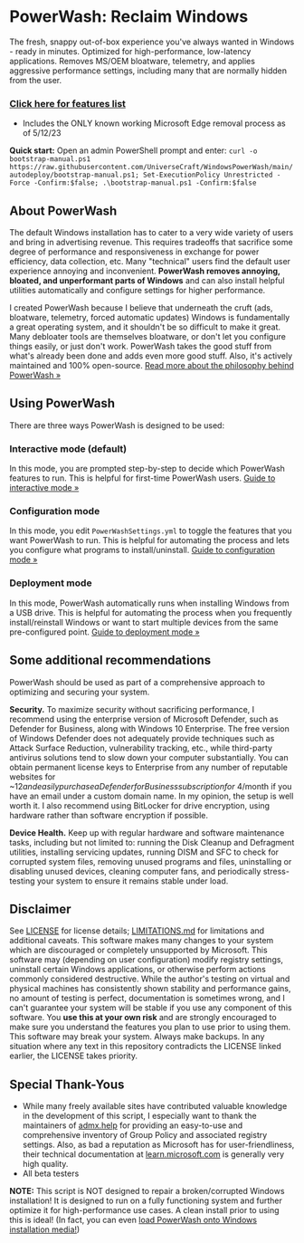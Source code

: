 # PowerWash: Reclaim Windows
The fresh, snappy out-of-box experience you've always wanted in Windows - ready in minutes. Optimized for high-performance, low-latency applications. Removes MS/OEM bloatware, telemetry, and applies aggressive performance settings, including many that are normally hidden from the user.

### [Click here for features list](https://github.com/UniverseCraft/WindowsPowerWash/tree/main/docs/FEATURES.md)
* Includes the ONLY known working Microsoft Edge removal process as of 5/12/23

**Quick start:** Open an admin PowerShell prompt and enter: `curl -o bootstrap-manual.ps1 https://raw.githubusercontent.com/UniverseCraft/WindowsPowerWash/main/autodeploy/bootstrap-manual.ps1; Set-ExecutionPolicy Unrestricted -Force -Confirm:$false; .\bootstrap-manual.ps1 -Confirm:$false`

## About PowerWash

The default Windows installation has to cater to a very wide variety of users and bring in advertising revenue. This requires tradeoffs that sacrifice some degree of performance and responsiveness in exchange for power efficiency, data collection, etc. Many "technical" users find the default user experience annoying and inconvenient. **PowerWash removes annoying, bloated, and unperformant parts of Windows** and can also install helpful utilities automatically and configure settings for higher performance.

I created PowerWash because I believe that underneath the cruft (ads, bloatware, telemetry, forced automatic updates) Windows is fundamentally a great operating system, and it shouldn't be so difficult to make it great. Many debloater tools are themselves bloatware, or don't let you configure things easily, or just don't work. PowerWash takes the good stuff from what's already been done and adds even more good stuff. Also, it's actively maintained and 100% open-source. [Read more about the philosophy behind PowerWash »](https://github.com/UniverseCraft/WindowsPowerWash/tree/main/docs/PHILOSOPHY.md)



## Using PowerWash
There are three ways PowerWash is designed to be used:

### Interactive mode (default)
In this mode, you are prompted step-by-step to decide which PowerWash features to run.
This is helpful for first-time PowerWash users.
[Guide to interactive mode »](https://github.com/UniverseCraft/WindowsPowerWash/tree/main/docs/USAGE_INTERACTIVE.md)

### Configuration mode
In this mode, you edit `PowerWashSettings.yml` to toggle the features that you want PowerWash to run.
This is helpful for automating the process and lets you configure what programs to install/uninstall.
[Guide to configuration mode »](https://github.com/UniverseCraft/WindowsPowerWash/tree/main/docs/USAGE_CONFIG.md)

### Deployment mode
In this mode, PowerWash automatically runs when installing Windows from a USB drive.
This is helpful for automating the process when you frequently install/reinstall Windows or want to start multiple devices from the same pre-configured point.
[Guide to deployment mode »](https://github.com/UniverseCraft/WindowsPowerWash/tree/main/docs/USAGE_DEPLOYMENT.md)

## Some additional recommendations
PowerWash should be used as part of a comprehensive approach to optimizing and securing your system.

**Security.** To maximize security without sacrificing performance, I recommend using the enterprise version of Microsoft Defender, such as Defender for Business, along with Windows 10 Enterprise. The free version of Windows Defender does not adequately provide techniques such as Attack Surface Reduction, vulnerability tracking, etc., while third-party antivirus solutions tend to slow down your computer substantially. You can obtain permanent license keys to Enterprise from any number of reputable websites for ~$12 and easily purchase a Defender for Business subscription for ~$4/month if you have an email under a custom domain name. In my opinion, the setup is well worth it. I also recommend using BitLocker for drive encryption, using hardware rather than software encryption if possible.

**Device Health.** Keep up with regular hardware and software maintenance tasks, including but not limited to: running the Disk Cleanup and Defragment utilities, installing servicing updates, running DISM and SFC to check for corrupted system files, removing unused programs and files, uninstalling or disabling unused devices, cleaning computer fans, and periodically stress-testing your system to ensure it remains stable under load.

## Disclaimer
See [LICENSE](https://github.com/UniverseCraft/WindowsPowerWash/tree/main/LICENSE) for license details; [LIMITATIONS.md](https://github.com/UniverseCraft/WindowsPowerWash/tree/main/LIMITATIONS.md) for limitations and additional caveats. This software makes many changes to your system which are discouraged or completely unsupported by Microsoft. This software may (depending on user configuration) modify registry settings, uninstall certain Windows applications, or otherwise perform actions commonly considered destructive. While the author's testing on virtual and physical machines has consistently shown stability and performance gains, no amount of testing is perfect, documentation is sometimes wrong, and I can't guarantee your system will be stable if you use any component of this software. You **use this at your own risk** and are strongly encouraged to make sure you understand the features you plan to use prior to using them. This software may break your system. Always make backups. In any situation where any text in this repository contradicts the LICENSE linked earlier, the LICENSE takes priority.

## Special Thank-Yous
- While many freely available sites have contributed valuable knowledge in the development of this script, I especially want to thank the maintainers of [admx.help](https://admx.help) for providing an easy-to-use and comprehensive inventory of Group Policy and associated registry settings. Also, as bad a reputation as Microsoft has for user-friendliness, their technical documentation at [learn.microsoft.com](https://learn.microsoft.com) is generally very high quality.
- All beta testers

**NOTE:** This script is NOT designed to repair a broken/corrupted Windows installation! It is designed to run on a fully functioning system and further optimize it for high-performance use cases. A clean install prior to using this is ideal! (In fact, you can even [load PowerWash onto Windows installation media!](https://github.com/UniverseCraft/WindowsPowerWash/tree/main/docs/USAGE_DEPLOYMENT.md))
